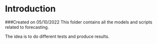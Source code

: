 # Introduction

###Created on  05/10/2022
This folder contains all the models and scripts related to forecasting. 

The idea is to do different tests and produce results.  
